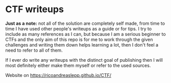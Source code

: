 # CTF writeups

**Just as a note:** not all of the solution are completely self made, from time to time I have used other people's writeups as a guide or for tips. I try to include as many references as I can, but because I am a serious beginner to CTFs and the only aim of this repo is for me to work through the given challenges and writing them down helps learning a lot, then I don't feel a need to refer to all of them.

If I ever do write any writeups with the distinct goal of publishing then I will most definitely either make them myself or refer to the used sources.

Website on https://ricoandreaslepp.github.io/CTF/
